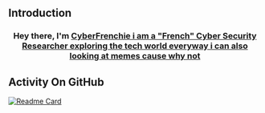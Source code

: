 ## Introduction

<h3 align="center">Hey there, I'm <a href="https://github.com/CyberFrenchie">CyberFrenchie i am a "French" Cyber Security Researcher exploring the tech world everyway i can also looking at memes cause why not</a></h3>

## Activity On GitHub

[![Readme Card](https://github-readme-stats.vercel.app/api?username=CyberFrenchie&show_icons=true&theme=react&rank_icon=github&card_width=475)](https://github.com/CyberFrenchie/github-readme-stats)
